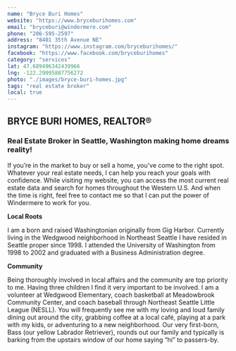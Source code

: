 ```yaml
---
name: "Bryce Buri Homes"
website: "https://www.bryceburihomes.com"
email: "bryceburi@windermere.com"
phone: "206-595-2597"
address: "8401 35th Avenue NE"
instagram: "https://www.instagram.com/bryceburihomes/"
facebook: "https://www.facebook.com/bryceburihomes"
category: "services"
lat: 47.689496342439966
lng: -122.29095887756272
photo: "./images/bryce-buri-homes.jpg"
tags: "real estate broker"
local: true
---
```


## BRYCE BURI HOMES, REALTOR®️
### Real Estate Broker in Seattle, Washington making home dreams reality!

If you’re in the market to buy or sell a home, you’ve come to the right spot. Whatever your real estate needs, I can help you reach your goals with confidence. While visiting my website, you can access the most current real estate data and search for homes throughout the Western U.S. And when the time is right, feel free to contact me so that I can put the power of Windermere to work for you.

**Local Roots**

I am a born and raised Washingtonian originally from Gig Harbor. Currently living in the Wedgwood neighborhood in Northeast Seattle I have resided in Seattle proper since 1998.  I attended the University of Washington from 1998 to 2002 and graduated with a Business Administration degree.

**Community**

Being thoroughly involved in local affairs and the community are top priority to me.  Having three children I find it very important to be involved.  I am a volunteer at Wedgwood Elementary, coach basketball at Meadowbrook Community Center, and coach baseball through Northeast Seattle Little League (NESLL).  You will frequently see me with my loving and loud family dining out around the city, grabbing coffee at a local café, playing at a park with my kids, or adventuring to a new neighborhood.  Our very first-born, Bass (our yellow Labrador Retriever), rounds out our family and typically is barking from the upstairs window of our home saying “hi” to passers-by.
